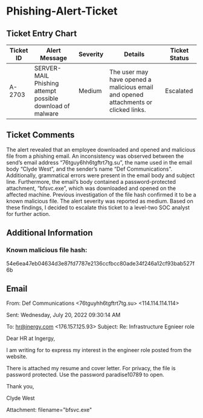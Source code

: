 # Phishing-Alert-Ticket

## Ticket Entry Chart

| Ticket ID    | Alert Message | Severity | Details | Ticket Status |
|--------------|-----------------|-------------|-------------|---------------|
| A-2703       | SERVER-MAIL Phishing attempt possible download of malware | Medium | The user may have opened a malicious email and opened attachments or clicked links. | Escalated |

## Ticket Comments
The alert revealed that an employee downloaded and opened and malicious file from a phishing email. An inconsistency was observed between the send’s email address “76tguy6hh6tgftrt7tg.su”, the name used in the email body “Clyde West”, and the sender’s name “Def Communications”. Additionally, grammatical errors were present in the email body and subject line. Furthermore, the email’s body contained a password-protected attachment, “bfsvc.exe”, which was downloaded and opened on the affected machine. Previous investigation of the file hash confirmed it to be a known malicious file. The alert severity was reported as medium. Based on these findings, I decided to escalate this ticket to a level-two SOC analyst for further action. 

## Additional Information
### Known malicious file hash: 

54e6ea47eb04634d3e87fd7787e2136ccfbcc80ade34f246a12cf93bab527f6b 

## Email
From: Def Communications <76tguyhh6tgftrt7tg.su>  <114.114.114.114> 

Sent: Wednesday, July 20, 2022 09:30:14 AM 

To: <hr@inergy.com> <176.157.125.93> 
Subject: Re: Infrastructure Egnieer role 

 

Dear HR at Ingergy, 
 
I am writing for to express my interest in the engineer role posted from the website. 
 
There is attached my resume and cover letter. For privacy, the file is password protected. Use the password paradise10789 to open.  
 
Thank you,

Clyde West 

Attachment: filename="bfsvc.exe" 
